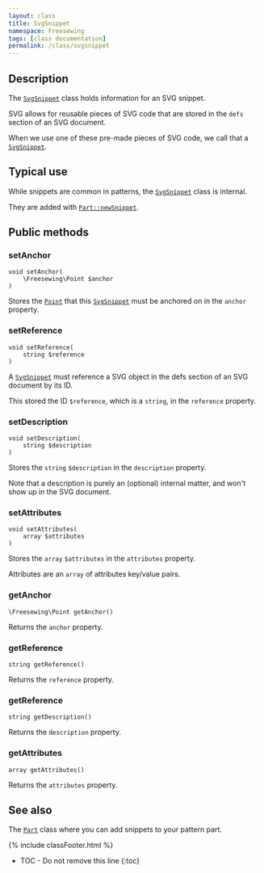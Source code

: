 ```yaml
---
layout: class
title: SvgSnippet
namespace: Freesewing
tags: [class documentation]
permalink: /class/svgsnippet
---
```

## Description 

The [`SvgSnippet`](svgsnippet) class holds information for an SVG snippet.

SVG allows for reusable pieces of SVG code that are stored in the `defs` section
of an SVG document.

When we use one of these pre-made pieces of SVG code, we call that a [`SvgSnippet`](svgsnippet).

## Typical use

While snippets are common in patterns, the [`SvgSnippet`](svgsnippet) class is internal. 

They are added with [`Part::newSnippet`](part#newsnippet).

## Public methods

### setAnchor

```php?start_inline=1
void setAnchor( 
    \Freesewing\Point $anchor 
)
```
Stores the [`Point`](point) that this [`SvgSnippet`](svgsnippet) must be anchored on
in the `anchor` property.

### setReference

```php?start_inline=1
void setReference( 
    string $reference 
)
```
A [`SvgSnippet`](svgsnippet) must reference a SVG object in the defs section of an 
SVG document by its ID.

This stored the ID `$reference`, which is a `string`, in the `reference` property.

### setDescription

```php?start_inline=1
void setDescription( 
    string $description 
)
```
Stores the `string` `$description` in the `description` property.

Note that a description is purely an (optional) internal matter, and won't show up in the SVG document.

### setAttributes

```php?start_inline=1
void setAttributes( 
    array $attributes 
)
```
Stores the `array` `$attributes` in the `attributes` property.

Attributes are an `array` of attributes key/value pairs.

### getAnchor

```php?start_inline=1
\Freesewing\Point getAnchor()
```
Returns the `anchor` property.

### getReference

```php?start_inline=1
string getReference()
```
Returns the `reference` property.

### getReference

```php?start_inline=1
string getDescription()
```
Returns the `description` property.

### getAttributes

```php?start_inline=1
array getAttributes()
```
Returns the `attributes` property.


## See also

The [`Part`](part) class where you can add snippets to your pattern part.

{% include classFooter.html %}
* TOC - Do not remove this line
{:toc}
